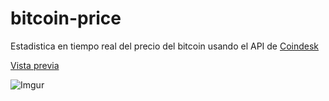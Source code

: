 # bitcoin-price

Estadistica en tiempo real del precio del bitcoin usando el API de [Coindesk](https://www.coindesk.com/)

[Vista previa](https://wonderful-ride-c0b98f.netlify.app/)

![Imgur](https://i.imgur.com/kvkPo3u.png "Home")
